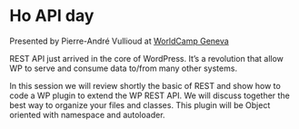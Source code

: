 
# Ho API day

Presented by Pierre-André Vullioud at [WorldCamp Geneva](https://2016.geneva.wordcamp.org/sessions/#wcorg-session-631)


REST API just arrived in the core of WordPress. It’s a revolution that allow WP to serve and consume data to/from many other systems.

In this session we will review shortly the basic of REST and show how to code a WP plugin to extend the WP REST API. We will discuss together the best way to organize your files and classes. This plugin will be Object oriented with namespace and autoloader.
